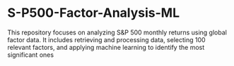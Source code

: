 # S-P500-Factor-Analysis-ML
This repository focuses on analyzing S&amp;P 500 monthly returns using global factor data. It includes retrieving and processing data, selecting 100 relevant factors, and applying machine learning to identify the most significant ones
